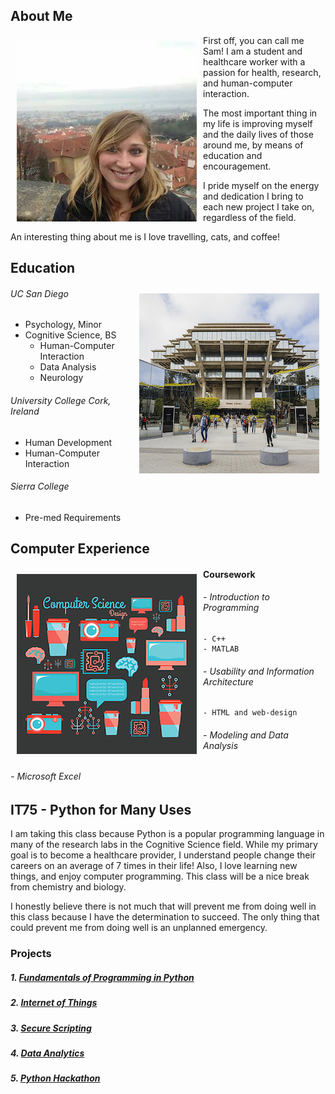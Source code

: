 ## About Me

<img src="portfolio.jpg" align="left" style="margin: 10px"> 

First off, you can call me Sam! I am a student and healthcare worker with a passion for health, research, and human-computer interaction. 

The most important thing in my life is improving myself and the daily lives of those around me, by means of education and encouragement. 

I pride myself on the energy and dedication I bring to each new project I take on, regardless of the field. 

An interesting thing about me is I love travelling, cats, and coffee!



## Education

<img src="UCSD.jpg" align="right" style="margin: 10px">

###### UC San Diego
- Psychology, Minor
- Cognitive Science, BS
    - Human-Computer Interaction
    - Data Analysis
    - Neurology

###### University College Cork, Ireland
- Human Development
- Human-Computer Interaction

###### Sierra College
- Pre-med Requirements

## Computer Experience

<img src="comp.png" align="left" style="margin: 10px">

#### Coursework

###### - Introduction to Programming
    - C++
    - MATLAB

###### - Usability and Information Architecture
    - HTML and web-design

###### - Modeling and Data Analysis

###### - Microsoft Excel

## IT75 - Python for Many Uses
I am taking this class because Python is a popular programming language in many of the research labs in the Cognitive Science field. While my primary goal is to become a healthcare provider, I understand people change their careers on an average of 7 times in their life! Also, I love learning new things, and enjoy computer programming. This class will be a nice break from chemistry and biology.

I honestly believe there is not much that will prevent me from doing well in this class because I have the determination to succeed. The only thing that could prevent me from doing well is an unplanned emergency.

### Projects

##### 1. [Fundamentals of Programming in Python](https://samcabano.github.io/python_fundamentals/)
##### 2. [Internet of Things](https://samcabano.github.io/IoT/)
##### 3. [Secure Scripting](https://samcabano.github.io/secure_scripting/)
##### 4. [Data Analytics](https://samcabano.github.io/data_analytics/)
##### 5. [Python Hackathon](https://samcabano.github.io/python_hackathon/)
